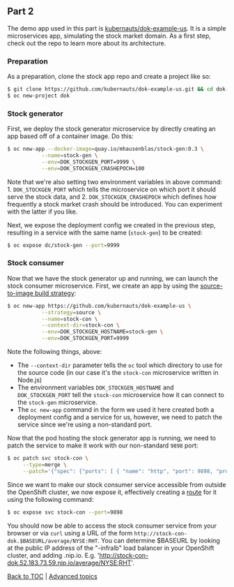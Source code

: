 ## Part 2

The demo app used in this part is [kubernauts/dok-example-us](https://github.com/kubernauts/dok-example-us). It is a simple microservices app, simulating the stock market domain. As a first step, check out the repo to learn more about its architecture.

### Preparation

As a preparation, clone the stock app repo and create a project like so:

```bash
$ git clone https://github.com/kubernauts/dok-example-us.git && cd dok-example-us
$ oc new-project dok
```

### Stock generator

First, we deploy the stock generator microservice by directly creating an app based off of a container image. Do this:

```bash
$ oc new-app --docker-image=quay.io/mhausenblas/stock-gen:0.3 \
           --name=stock-gen \
           --env=DOK_STOCKGEN_PORT=9999 \
           --env=DOK_STOCKGEN_CRASHEPOCH=100
```

Note that we're also setting two environment variables in above command: 1. `DOK_STOCKGEN_PORT` which tells the microservice on which port it should serve the stock data, and 2. `DOK_STOCKGEN_CRASHEPOCH` which defines how frequently a stock market crash should be introduced. You can experiment with the latter if you like.

Next, we expose the deployment config we created in the previous step, resulting in a service with the same name (`stock-gen`) to be created:

```bash
$ oc expose dc/stock-gen --port=9999
```

### Stock consumer

Now that we have the stock generator up and running, we can launch the stock consumer microservice. First, we create an app by using the [source-to-image build strategy](https://docs.openshift.com/container-platform/3.9/architecture/core_concepts/builds_and_image_streams.html#source-build):

```bash
$ oc new-app https://github.com/kubernauts/dok-example-us \
           --strategy=source \
           --name=stock-con \
           --context-dir=stock-con \
           --env=DOK_STOCKGEN_HOSTNAME=stock-gen \
           --env=DOK_STOCKGEN_PORT=9999
```

Note the following things, above:

- The `--context-dir` parameter tells the `oc` tool which directory to use for the source code (in our case it's the `stock-con` microservice written in Node.js)
- The environment variables `DOK_STOCKGEN_HOSTNAME` and `DOK_STOCKGEN_PORT` tell the `stock-con` microservice how it can connect to the `stock-gen` microservice.
- The `oc new-app` command in the form we used it here created both a deployment config and a service for us, however, we need to patch the service since we're using a non-standard port.

Now that the pod hosting the stock generator app is running, we need to patch the service to make it work with our non-standard `9898` port:

```bash
$ oc patch svc stock-con \
     --type=merge \
     --patch='{"spec": {"ports": [ { "name": "http", "port": 9898, "protocol": "TCP", "targetPort": 9898 } ] } }'
```

Since we want to make our stock consumer service accessible from outside the OpenShift cluster, we now expose it, effectively creating a [route](https://docs.openshift.com/container-platform/3.9/architecture/networking/routes.html) for it using the following command:

```bash
$ oc expose svc stock-con --port=9898
```

You should now be able to access the stock consumer service from your browser or via `curl` using a URL of the form `http://stock-con-dok.$BASEURL/average/NYSE:RHT`. You can determine $BASEURL by looking at the public IP address of the "-infralb" load balancer in your OpenShift cluster, and adding .nip.io. E.g. 'http://stock-con-dok.52.183.73.59.nip.io/average/NYSE:RHT'.

[Back to TOC](../README.md) | [Advanced topics](Part3.md)
